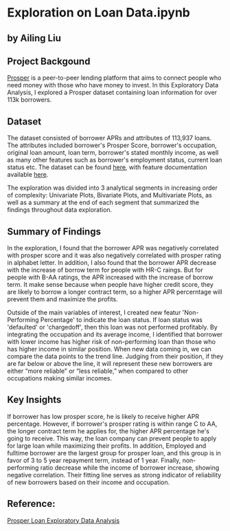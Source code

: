 # Exploration on Loan Data.ipynb
## by Ailing Liu

## Project Backgound

[Prosper](https://www.prosper.com/) is a peer-to-peer lending platform that aims to connect people who need money with those who have money to invest. In this Exploratory Data Analysis, I explored a Prosper dataset containing loan information for over 113k borrowers.


## Dataset

The dataset consisted of borrower APRs and attributes of 113,937 loans. The attributes included borrower's Prosper Score, borrower's occupation, original loan amount, loan term, borrower's stated monthly income, as well as many other features such as borrower's employment status, current loan status etc. The dataset can be found [here](https://s3.amazonaws.com/udacity-hosted-downloads/ud651/prosperLoanData.csv), 
with feature documentation available [here](https://docs.google.com/spreadsheets/d/1gDyi_L4UvIrLTEC6Wri5nbaMmkGmLQBk-Yx3z0XDEtI/edit#gid=0).

The exploration was divided into 3 analytical segments in increasing order of complexity: Univariate Plots, Bivariate Plots, and Multivariate Plots, as well as a summary at the end of each segment that summarized the findings throughout data exploration.

## Summary of Findings

In the exploration, I found that the borrower APR was negatively correlated with prosper score and it was also negatively correlated with prosper rating in alphabet letter. In addition, I also found that the borrower APR decrease with the increase of borrow term for people with HR-C raings. But for people with B-AA ratings, the APR increased with the increase of borrow term. It make sense because when people have higher credit score, they are likely to borrow a longer contract term, so a higher APR percerntage will prevent them and maximize the profits.

Outside of the main variables of interest, I created new featur 'Non-Performing Percentage' to indicate the loan status. If loan status was 'defaulted' or 'chargedoff', then this loan was not performed profitably. By integrating the occupation and its average income, I identified that borrower with lower income has higher risk of non-performing loan than those who has higher income in similar position. When new data coming in, we can compare the data points to the trend line. Judging from their position, if they are far below or above the line, it will represent these new borrowers are either “more reliable” or “less reliable,” when compared to other occupations making similar incomes.


## Key Insights
If borrower has low prosper score, he is likely to receive higher APR percentage. However, if borrower's prosper rating is within range C to AA, the longer contract term he applies for, the higher APR percentage he's going to receive. This way, the loan company can prevent people to apply for large loan while maximizing their profits. In addition, Employed and fulltime borrower are the largest group for prosper loan, and this group is in favor of 3 to 5 year repayment term, instead of 1 year. Finally, non-performing ratio decrease while the income of borrower increase, showing negative correlation. Their fitting line serves as strong indicator of reliability of new borrowers based on their income and occupation.


## Reference:

[Prosper Loan Exploratory Data Analysis](https://jianru-shi.github.io/Prosper_Loan_EDA/Prosper_Loan_EDA.html)
